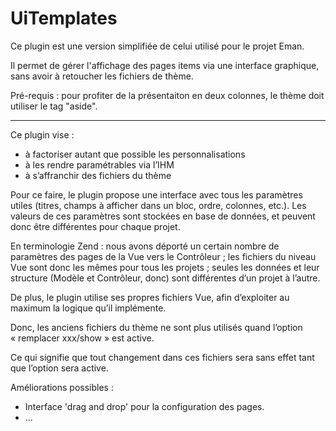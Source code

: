 # UiTemplates

Ce plugin est une version simplifiée de celui utilisé pour le projet Eman. 

Il permet de gérer l'affichage des pages items via une interface graphique, sans avoir à retoucher les fichiers de thème.

Pré-requis : pour profiter de la présentaiton en deux colonnes, le thème doit utiliser le tag "aside".

------

Ce plugin vise :

- à factoriser autant que possible les personnalisations
- à les rendre paramétrables via l’IHM
- à s’affranchir des fichiers du thème

Pour ce faire, le plugin propose une interface avec tous les paramètres utiles (titres, champs à afficher dans un bloc, ordre, colonnes, etc.). Les valeurs de ces paramètres sont stockées en base de données, et peuvent donc être différentes pour chaque projet.

En terminologie Zend : nous avons déporté un certain nombre de paramètres des pages de la Vue vers le Contrôleur ; les fichiers du niveau Vue sont donc les mêmes pour tous les projets ; seules les données et leur structure (Modèle et Contrôleur, donc) sont différentes d’un projet à l’autre.

De plus, le plugin utilise ses propres fichiers Vue, afin d’exploiter au maximum la logique qu’il implémente. 

Donc, les anciens fichiers du thème ne sont plus utilisés quand l’option « remplacer xxx/show » est active.

Ce qui signifie que tout changement dans ces fichiers sera sans effet tant que l’option sera active.

Améliorations possibles :

- Interface 'drag and drop' pour la configuration des pages.
- ...
